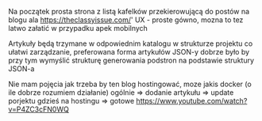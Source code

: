 Na początek prosta strona z listą kafelków przekierowującą do postów na blogu ala https://theclassyissue.com/'
UX - proste gówno, mozna to tez latwo załatić w przypadku apek mobilnych

Artykuły będą trzymane w odpowiednim katalogu w strukturze projektu co ułatwi zarządzanie, preferowana forma artykułów JSON-y
dobrze było by przy tym wymyślić strukturę generowania podstron na podstawie struktury JSON-a

Nie mam pojęcia jak trzeba by ten blog hostingować, moze jakis docker (o ile dobrze rozumiem działanie) 
ogólnie => dodanie artykułu => update porjektu gdzieś na hostingu => gotowe
 https://www.youtube.com/watch?v=P4ZC3cFN0WQ 

